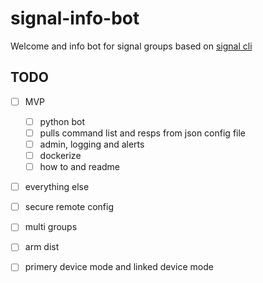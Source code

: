 # signal-info-bot

Welcome and info bot for signal groups based on [signal cli](https://github.com/AsamK/signal-cli)

## TODO
- [ ] MVP
  - [ ] python bot
  - [ ] pulls command list and resps from json config file
  - [ ] admin, logging and alerts
  - [ ] dockerize
  - [ ] how to and readme
- [ ] everything else
 - [ ] secure remote config
 - [ ] multi groups
 - [ ] arm dist
 - [ ] primery device mode and linked device mode
 
